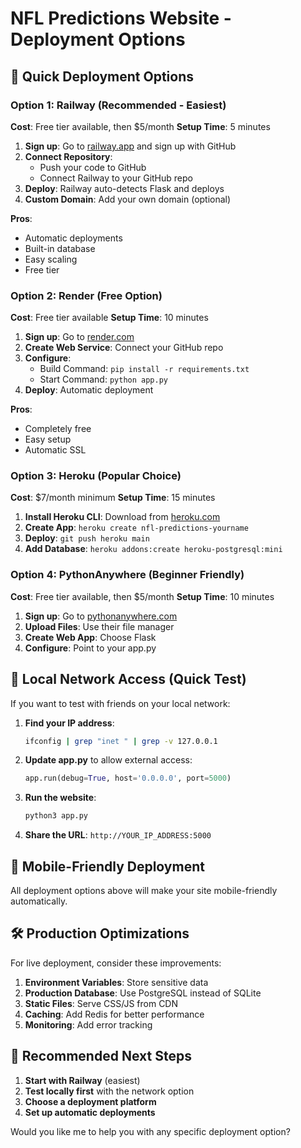 # NFL Predictions Website - Deployment Options

## 🚀 Quick Deployment Options

### Option 1: Railway (Recommended - Easiest)
**Cost**: Free tier available, then $5/month
**Setup Time**: 5 minutes

1. **Sign up**: Go to [railway.app](https://railway.app) and sign up with GitHub
2. **Connect Repository**: 
   - Push your code to GitHub
   - Connect Railway to your GitHub repo
3. **Deploy**: Railway auto-detects Flask and deploys
4. **Custom Domain**: Add your own domain (optional)

**Pros**: 
- Automatic deployments
- Built-in database
- Easy scaling
- Free tier

### Option 2: Render (Free Option)
**Cost**: Free tier available
**Setup Time**: 10 minutes

1. **Sign up**: Go to [render.com](https://render.com)
2. **Create Web Service**: Connect your GitHub repo
3. **Configure**:
   - Build Command: `pip install -r requirements.txt`
   - Start Command: `python app.py`
4. **Deploy**: Automatic deployment

**Pros**: 
- Completely free
- Easy setup
- Automatic SSL

### Option 3: Heroku (Popular Choice)
**Cost**: $7/month minimum
**Setup Time**: 15 minutes

1. **Install Heroku CLI**: Download from [heroku.com](https://heroku.com)
2. **Create App**: `heroku create nfl-predictions-yourname`
3. **Deploy**: `git push heroku main`
4. **Add Database**: `heroku addons:create heroku-postgresql:mini`

### Option 4: PythonAnywhere (Beginner Friendly)
**Cost**: Free tier available, then $5/month
**Setup Time**: 10 minutes

1. **Sign up**: Go to [pythonanywhere.com](https://pythonanywhere.com)
2. **Upload Files**: Use their file manager
3. **Create Web App**: Choose Flask
4. **Configure**: Point to your app.py

## 🔧 Local Network Access (Quick Test)

If you want to test with friends on your local network:

1. **Find your IP address**:
   ```bash
   ifconfig | grep "inet " | grep -v 127.0.0.1
   ```

2. **Update app.py** to allow external access:
   ```python
   app.run(debug=True, host='0.0.0.0', port=5000)
   ```

3. **Run the website**:
   ```bash
   python3 app.py
   ```

4. **Share the URL**: `http://YOUR_IP_ADDRESS:5000`

## 📱 Mobile-Friendly Deployment

All deployment options above will make your site mobile-friendly automatically.

## 🛠️ Production Optimizations

For live deployment, consider these improvements:

1. **Environment Variables**: Store sensitive data
2. **Production Database**: Use PostgreSQL instead of SQLite
3. **Static Files**: Serve CSS/JS from CDN
4. **Caching**: Add Redis for better performance
5. **Monitoring**: Add error tracking

## 🎯 Recommended Next Steps

1. **Start with Railway** (easiest)
2. **Test locally first** with the network option
3. **Choose a deployment platform**
4. **Set up automatic deployments**

Would you like me to help you with any specific deployment option?
